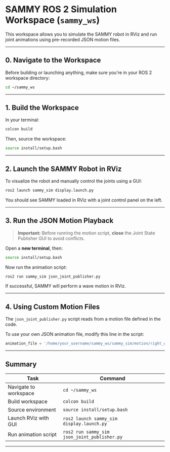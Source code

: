 # SAMMY ROS 2 Simulation Workspace (`sammy_ws`)

This workspace allows you to simulate the SAMMY robot in RViz and run joint animations using pre-recorded JSON motion files.

---

## 0. Navigate to the Workspace

Before building or launching anything, make sure you're in your ROS 2 workspace directory:

```bash
cd ~/sammy_ws
```

---

## 1. Build the Workspace

In your terminal:

```bash
colcon build
```

Then, source the workspace:

```bash
source install/setup.bash
```

---

## 2. Launch the SAMMY Robot in RViz

To visualize the robot and manually control the joints using a GUI:

```bash
ros2 launch sammy_sim display.launch.py
```

You should see SAMMY loaded in RViz with a joint control panel on the left.

---

## 3. Run the JSON Motion Playback

> **Important:** Before running the motion script, **close** the Joint State Publisher GUI to avoid conflicts.

Open a **new terminal**, then:

```bash
source install/setup.bash
```

Now run the animation script:

```bash
ros2 run sammy_sim json_joint_publisher.py
```

If successful, SAMMY will perform a wave motion in RViz.

---

## 4. Using Custom Motion Files

The `json_joint_publisher.py` script reads from a motion file defined in the code.

To use your own JSON animation file, modify this line in the script:

```python
animation_file = '/home/your_username/sammy_ws/sammy_sim/motion/right_wave.json'  # ← Replace with your actual file path
```

---

## Summary

| Task                  | Command                                      |
| --------------------- | -------------------------------------------- |
| Navigate to workspace | `cd ~/sammy_ws`                              |
| Build workspace       | `colcon build`                               |
| Source environment    | `source install/setup.bash`                  |
| Launch RViz with GUI  | `ros2 launch sammy_sim display.launch.py`    |
| Run animation script  | `ros2 run sammy_sim json_joint_publisher.py` |

---

